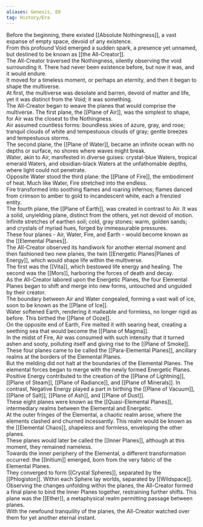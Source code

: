 ```yaml
---
aliases: Genesis, E0
tag: History/Era
---
```

Before the beginning, there existed [[Absolute Nothingness]], a vast expanse of empty space, devoid of any existence.<br>
From this profound Void emerged a sudden spark, a presence yet unnamed, but destined to be known as [[the All-Creator]].<br>
The All-Creator traversed the Nothingness, silently observing the void surrounding it. There had never been existence before, but now it was, and it would endure.<br>
It moved for a timeless moment, or perhaps an eternity, and then it began to shape the multiverse.<br>
At first, the multiverse was desolate and barren, devoid of matter and life, yet it was distinct from the Void; it was something.<br>
The All-Creator began to weave the planes that would comprise the multiverse. The first plane, the [[Plane of Air]], was the simplest to shape, for Air was the closest to the Nothingness.<br>
Air assumed countless forms: boundless skies of azure, gray, and rose; tranquil clouds of white and tempestuous clouds of gray; gentle breezes and tempestuous storms.<br>
The second plane, the [[Plane of Water]], became an infinite ocean with no depths or surface, no shores where waves might break.<br>
Water, akin to Air, manifested in diverse guises: crystal-blue Waters, tropical emerald Waters, and obsidian-black Waters at the unfathomable depths, where light could not penetrate.<br>
Opposite Water stood the third plane: the [[Plane of Fire]], the embodiment of heat. Much like Water, Fire stretched into the endless.<br>
Fire transformed into soothing flames and roaring infernos; flames danced from crimson to amber to gold to incandescent white, each a frenzied entity.<br>
The fourth plane, the [[Plane of Earth]], was created in contrast to Air. It was a solid, unyielding plane, distinct from the others, yet not devoid of motion.<br>
Infinite stretches of earthen soil; cold, gray stones; warm, golden sands; and crystals of myriad hues, forged by immeasurable pressures.<br>
These four planes - Air, Water, Fire, and Earth - would become known as the [[Elemental Planes]].<br>
The All-Creator observed its handiwork for another eternal moment and then fashioned two new planes, the twin [[Energetic Planes|Planes of Energy]], which would shape life within the multiverse.<br>
The first was the [[Vita]], which bestowed life energy and healing. The second was the [[Mors]], harboring the forces of death and decay.<br>
As the All-Creator labored upon the Energetic Planes, the four Elemental Planes began to shift and merge into new forms, untouched and unguided by their creator.<br>
The boundary between Air and Water congealed, forming a vast wall of ice, soon to be known as the [[Plane of Ice]].<br>
Water softened Earth, rendering it malleable and formless, no longer rigid as before. This birthed the [[Plane of Ooze]].<br>
On the opposite end of Earth, Fire melted it with searing heat, creating a seething sea that would become the [[Plane of Magma]].<br>
In the midst of Fire, Air was consumed with such intensity that it turned ashen and sooty, polluting itself and giving rise to the [[Plane of Smoke]].<br>
These four planes came to be called the [[Para-Elemental Planes]], ancillary realms at the borders of the Elemental Planes.<br>
But the melding did not halt at the boundaries of the Elemental Planes. The elemental forces began to merge with the newly formed Energetic Planes.<br>
Positive Energy contributed to the creation of the [[Plane of Lightning]], [[Plane of Steam]], [[Plane of Radiance]], and [[Plane of Minerals]]. In contrast, Negative Energy played a part in birthing the [[Plane of Vacuum]], [[Plane of Salt]], [[Plane of Ash]], and [[Plane of Dust]].<br>
These eight planes were known as the [[Quasi-Elemental Planes]], intermediary realms between the Elemental and Energetic.<br>
At the outer fringes of the Elemental, a chaotic realm arose, where the elements clashed and churned incessantly. This realm would be known as the [[Elemental Chaos]], shapeless and formless, enveloping the other planes.<br>
These planes would later be called the [[Inner Planes]], although at this moment, they remained nameless.<br>
Towards the inner periphery of the Elemental, a different transformation occurred: the [[Initium]] emerged, born from the very fabric of the Elemental Planes.<br>
They converged to form [[Crystal Spheres]], separated by the [[Phlogiston]]. Within each Sphere lay worlds, separated by [[Wildspace]].<br>
Observing the changes unfolding within the planes, the All-Creator formed a final plane to bind the Inner Planes together, restraining further shifts. This plane was the [[Ether]], a metaphysical realm permitting passage between planes.<br>
With the newfound tranquility of the planes, the All-Creator watched over them for yet another eternal instant.